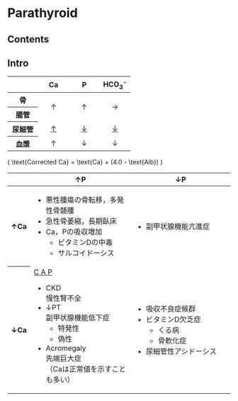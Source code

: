 <!--
Filename:	Parathyroid.md
Project:	/Users/shume/Developer/mnemosyne/docs/MMB/docs/d_Endo
Authors:	shumez <https://github.com/shumez>
Created:	2019-04-03 17:29:51
Modified:	2020-01-14 16:16:57
-----
Copyright (c) 2020 shumez
-->

# Parathyroid

## Contents


## Intro

<table>
	<thead>
		<tr>
			<th width="25%"></th>
			<th width="25%">Ca</th>
			<th width="25%">P</th>
			<th width="25%">HCO<sub>3</sub><sup>-</sup></th>
		</tr>
	</thead>
	<tbody>
		<tr>
			<th>骨</th>
			<td align="center" rowspan="2">&uarr;</td>
			<td align="center" rowspan="2">&uarr;</td>
			<td align="center" rowspan="2">&rarr;</td>
		</tr>
		<tr>
			<th>腸管</th>
		</tr>
		<tr>
			<th>尿細管</th>
			<td align="center"><u>&uarr;</u></td>
			<td align="center"><u>&darr;</u></td>
			<td align="center"><u>&darr;</u></td>
		</tr>
		<tr>
			<th>血漿</th>
			<td align="center">&uarr;</td>
			<td align="center">&darr;</td>
			<td align="center">&darr;</td>
		</tr>
	</tbody>
</table>

\( \text{Corrected Ca} = \text{Ca} + (4.0 - \text{Alb}) \)

<table>
    <thead>
		<tr>
			<th width="10%"></th>
			<th width="45%">&uarr;P</th>
			<th width="45%">&darr;P</th>
		</tr>
	</thead>
	<tbody>
		<tr>
			<th>&uarr;Ca</th>
			<td>
				<ul>
					<li>悪性腫瘍の骨転移，多発性骨髄腫</li>
					<li>急性骨萎縮，長期臥床</li>
					<li>Ca，Pの吸収増加
						<ul>
							<li>ビタミンDの中毒</li>
							<li>サルコイドーシス</li>
						</ul>
					</li>
				</ul>
			</td>
			<td>
				<ul>
					<li>副甲状腺機能亢進症</li>
				</ul>
			</td>
		</tr>
		<tr>
			<th>&darr;Ca</th>
			<td>
				<u>C A P</u>
				<ul>
					<li>CKD<br>
						慢性腎不全</li>
					<li>&darr;PT<br>
						副甲状腺機能低下症
						<ul>
							<li>特発性</li>
							<li>偽性</li>
						</ul>
					</li>
					<li>Acromegaly<br>
						先端巨大症<br>
						（Caは正常値を示すことも多い）</li>
				</ul>
			</td>
			<td>
				<ul>
					<li>吸収不良症候群</li>
					<li>ビタミンD欠乏症
						<ul>
							<li>くる病</li>
							<li>骨軟化症</li>
						</ul>
					</li>
					<li>尿細管性アシドーシス</li>
				</ul>
			</td>
		</tr>
	</tbody>
</table>

<!-- <h6 id='intro-def'>Definition</h6> -->
<!-- <h6 id='intro-eti'>Etiology</h6> -->
<!-- <h6 id='intro-epi'>Epidemiology</h6> -->
<!-- <h6 id='intro-cls'>Classification</h6> -->
<!-- <h6 id='intro-sx'>Sign and Symptom</h6> -->
<!-- <h6 id='intro-cmp'>Complication</h6> -->
<!-- <h6 id='intro-ex'>Examination</h6> -->
<!-- <h6 id='intro-dx'>Diagnosis</h6> -->
<!-- <h6 id='intro-tx'>Treatment</h6> -->
<!-- <h6 id='intro-prg'>Prognosis</h6> -->
<!-- <h6 id='intro-app'>Appendix</h6> -->


##

<!-- ## -->
<!-- <h6 id='-def'>Definition</h6> -->
<!-- <h6 id='-eti'>Etiology</h6> -->
<!-- <h6 id='-epi'>Epidemiology</h6> -->
<!-- <h6 id='-cls'>Classification</h6> -->
<!-- <h6 id='-sx'>Sign and Symptom</h6> -->
<!-- <h6 id='-cmp'>Complication</h6> -->
<!-- <h6 id='-ex'>Examination</h6> -->
<!-- <h6 id='-dx'>Diagnosis</h6> -->
<!-- <h6 id='-tx'>Treatment</h6> -->
<!-- <h6 id='-prg'>Prognosis</h6> -->
<!-- <h6 id='-app'>Appendix</h6> -->

<!-- ref -->


<!-- <style type="text/css">
	img{width: 50%; float: right;}
</style> -->